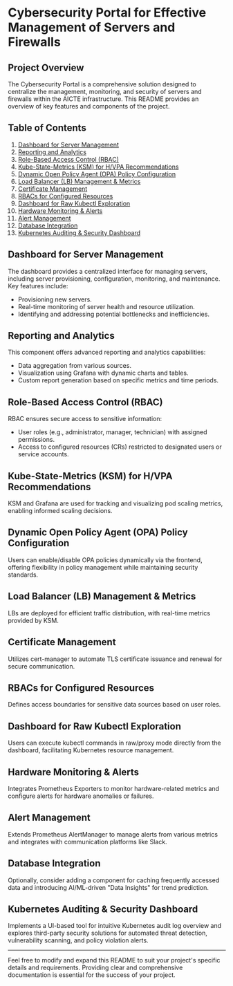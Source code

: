 # Cybersecurity Portal for Effective Management of Servers and Firewalls

## Project Overview

The Cybersecurity Portal is a comprehensive solution designed to centralize the management, monitoring, and security of servers and firewalls within the AICTE infrastructure. This README provides an overview of key features and components of the project.

## Table of Contents

1. [Dashboard for Server Management](#dashboard-for-server-management)
2. [Reporting and Analytics](#reporting-and-analytics)
3. [Role-Based Access Control (RBAC)](#role-based-access-control-rbac)
4. [Kube-State-Metrics (KSM) for H/VPA Recommendations](#kube-state-metrics-ksm-for-hvpa-recommendations)
5. [Dynamic Open Policy Agent (OPA) Policy Configuration](#dynamic-open-policy-agent-opa-policy-configuration)
6. [Load Balancer (LB) Management & Metrics](#load-balancer-lb-management--metrics)
7. [Certificate Management](#certificate-management)
8. [RBACs for Configured Resources](#rbacs-for-configured-resources)
9. [Dashboard for Raw Kubectl Exploration](#dashboard-for-raw-kubectl-exploration)
10. [Hardware Monitoring & Alerts](#hardware-monitoring--alerts)
11. [Alert Management](#alert-management)
12. [Database Integration](#database-integration)
13. [Kubernetes Auditing & Security Dashboard](#kubernetes-auditing--security-dashboard)

## Dashboard for Server Management

The dashboard provides a centralized interface for managing servers, including server provisioning, configuration, monitoring, and maintenance. Key features include:

- Provisioning new servers.
- Real-time monitoring of server health and resource utilization.
- Identifying and addressing potential bottlenecks and inefficiencies.

## Reporting and Analytics

This component offers advanced reporting and analytics capabilities:

- Data aggregation from various sources.
- Visualization using Grafana with dynamic charts and tables.
- Custom report generation based on specific metrics and time periods.

## Role-Based Access Control (RBAC)

RBAC ensures secure access to sensitive information:

- User roles (e.g., administrator, manager, technician) with assigned permissions.
- Access to configured resources (CRs) restricted to designated users or service accounts.

## Kube-State-Metrics (KSM) for H/VPA Recommendations

KSM and Grafana are used for tracking and visualizing pod scaling metrics, enabling informed scaling decisions.

## Dynamic Open Policy Agent (OPA) Policy Configuration

Users can enable/disable OPA policies dynamically via the frontend, offering flexibility in policy management while maintaining security standards.

## Load Balancer (LB) Management & Metrics

LBs are deployed for efficient traffic distribution, with real-time metrics provided by KSM.

## Certificate Management

Utilizes cert-manager to automate TLS certificate issuance and renewal for secure communication.

## RBACs for Configured Resources

Defines access boundaries for sensitive data sources based on user roles.

## Dashboard for Raw Kubectl Exploration

Users can execute kubectl commands in raw/proxy mode directly from the dashboard, facilitating Kubernetes resource management.

## Hardware Monitoring & Alerts

Integrates Prometheus Exporters to monitor hardware-related metrics and configure alerts for hardware anomalies or failures.

## Alert Management

Extends Prometheus AlertManager to manage alerts from various metrics and integrates with communication platforms like Slack.

## Database Integration

Optionally, consider adding a component for caching frequently accessed data and introducing AI/ML-driven "Data Insights" for trend prediction.

## Kubernetes Auditing & Security Dashboard

Implements a UI-based tool for intuitive Kubernetes audit log overview and explores third-party security solutions for automated threat detection, vulnerability scanning, and policy violation alerts.

---

Feel free to modify and expand this README to suit your project's specific details and requirements. Providing clear and comprehensive documentation is essential for the success of your project.
